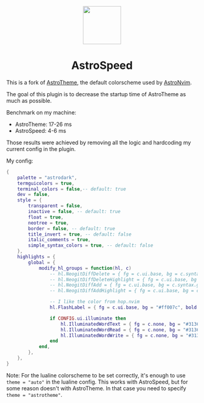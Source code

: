 <p align="center">
    <img src="https://astronvim.com/logo/astronvim.svg" width=100/>
</p>

<h1 align="center">AstroSpeed</h1>

This is a fork of [AstroTheme](https://github.com/AstroNvim/astrotheme), the default colorscheme used by [AstroNvim](https://github.com/AstroNvim/AstroNvim).

The goal of this plugin is to decrease the startup time of AstroTheme as much as possible.

Benchmark on my machine:
- AstroTheme: 17-26 ms
- AstroSpeed: 4-6 ms

Those results were achieved by removing all the logic and hardcoding my current config in the plugin.

My config:
```lua
{
    palette = "astrodark",
    termguicolors = true,
    terminal_colors = false,-- default: true
    dev = false,
    style = {
        transparent = false,
        inactive = false, -- default: true
        float = true,
        neotree = true,
        border = false, -- default: true
        title_invert = true, -- default: false
        italic_comments = true,
        simple_syntax_colors = true, -- default: false
    },
    highlights = {
        global = {
            modify_hl_groups = function(hl, c)
                -- hl.NeogitDiffDelete = { fg = c.ui.base, bg = c.syntax.red }
                -- hl.NeogitDiffDeleteHighlight = { fg = c.ui.base, bg = c.syntax.red }
                -- hl.NeogitDiffAdd = { fg = c.ui.base, bg = c.syntax.green }
                -- hl.NeogitDiffAddHighlight = { fg = c.ui.base, bg = c.syntax.green }

                -- I like the color from hop.nvim
                hl.FlashLabel = { fg = c.ui.base, bg = "#ff007c", bold = true }

                if CONFIG.ui.illuminate then
                    hl.IlluminatedWordText = { fg = c.none, bg = "#31363d" }
                    hl.IlluminatedWordRead = { fg = c.none, bg = "#31363d" }
                    hl.IlluminatedWordWrite = { fg = c.none, bg = "#31363d" }
                end
            end,
        },
    },
}
```

Note: For the lualine colorscheme to be set correctly, it's enough to use `theme = "auto"` in the lualine config. This
works with AstroSpeed, but for some reason doesn't with AstroTheme. In that case you need to specify `theme = "astrotheme"`.
